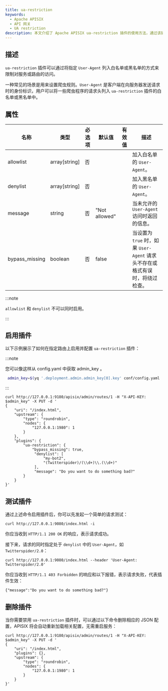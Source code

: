 ```yaml
---
title: ua-restriction
keywords:
  - Apache APISIX
  - API 网关
  - UA restriction
description: 本文介绍了 Apache APISIX ua-restriction 插件的使用方法，通过该插件可以将指定的 User-Agent 列入白名单或黑名单来限制对服务或路由的访问。
---
```


<!--
#
# Licensed to the Apache Software Foundation (ASF) under one or more
# contributor license agreements.  See the NOTICE file distributed with
# this work for additional information regarding copyright ownership.
# The ASF licenses this file to You under the Apache License, Version 2.0
# (the "License"); you may not use this file except in compliance with
# the License.  You may obtain a copy of the License at
#
#     http://www.apache.org/licenses/LICENSE-2.0
#
# Unless required by applicable law or agreed to in writing, software
# distributed under the License is distributed on an "AS IS" BASIS,
# WITHOUT WARRANTIES OR CONDITIONS OF ANY KIND, either express or implied.
# See the License for the specific language governing permissions and
# limitations under the License.
#
-->

## 描述

`ua-restriction` 插件可以通过将指定 `User-Agent` 列入白名单或黑名单的方式来限制对服务或路由的访问。

一种常见的场景是用来设置爬虫规则。`User-Agent` 是客户端在向服务器发送请求时的身份标识，用户可以将一些爬虫程序的请求头列入 `ua-restriction` 插件的白名单或黑名单中。

## 属性

| 名称    | 类型          | 必选项 | 默认值 | 有效值 | 描述                             |
| --------- | ------------- | ------ | ------ | ------ | -------------------------------- |
| allowlist | array[string] | 否   |        |        | 加入白名单的 `User-Agent`。 |
| denylist  | array[string] | 否   |        |        | 加入黑名单的 `User-Agent`。 |
| message | string  | 否   | "Not allowed" |  | 当未允许的 `User-Agent` 访问时返回的信息。 |
| bypass_missing | boolean       | 否    | false   |       | 当设置为 `true` 时，如果 `User-Agent` 请求头不存在或格式有误时，将绕过检查。 |

:::note

`allowlist` 和 `denylist` 不可以同时启用。

:::

## 启用插件

以下示例展示了如何在指定路由上启用并配置 `ua-restriction` 插件：

:::note

您可以像这样从 config.yaml 中获取 admin_key 。

```bash
 admin_key=$(yq '.deployment.admin.admin_key[0].key' conf/config.yaml | sed 's/"//g')
```

:::

```shell
curl http://127.0.0.1:9180/apisix/admin/routes/1 -H "X-API-KEY: $admin_key" -X PUT -d '
{
    "uri": "/index.html",
    "upstream": {
        "type": "roundrobin",
        "nodes": {
            "127.0.0.1:1980": 1
        }
    },
    "plugins": {
        "ua-restriction": {
            "bypass_missing": true,
             "denylist": [
                 "my-bot2",
                 "(Twitterspider)/(\\d+)\\.(\\d+)"
             ],
             "message": "Do you want to do something bad?"
        }
    }
}'
```

## 测试插件

通过上述命令启用插件后，你可以先发起一个简单的请求测试：

```shell
curl http://127.0.0.1:9080/index.html -i
```

你应当收到 `HTTP/1.1 200 OK` 的响应，表示请求成功。

接下来，请求的同时指定处于 `denylist` 中的 `User-Agent`，如 `Twitterspider/2.0`：

```shell
curl http://127.0.0.1:9080/index.html --header 'User-Agent: Twitterspider/2.0'
```

你应当收到 `HTTP/1.1 403 Forbidden` 的响应和以下报错，表示请求失败，代表插件生效：

```text
{"message":"Do you want to do something bad?"}
```

## 删除插件

当你需要禁用 `ua-restriction` 插件时，可以通过以下命令删除相应的 JSON 配置，APISIX 将会自动重新加载相关配置，无需重启服务：

```shell
curl http://127.0.0.1:9180/apisix/admin/routes/1 -H "X-API-KEY: $admin_key" -X PUT -d '
{
    "uri": "/index.html",
    "plugins": {},
    "upstream": {
        "type": "roundrobin",
        "nodes": {
            "127.0.0.1:1980": 1
        }
    }
}'
```
